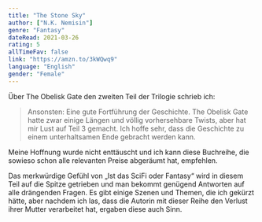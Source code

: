 ```yaml
---
title: "The Stone Sky"
author: ["N.K. Nemisin"]
genre: "Fantasy"
dateRead: 2021-03-26
rating: 5
allTimeFav: false
link: "https://amzn.to/3kWQwq9"
language: "English"
gender: "Female"
---
```


Über The Obelisk Gate den zweiten Teil der Trilogie schrieb ich:

> Ansonsten: Eine gute Fortführung der Geschichte. The Obelisk Gate hatte zwar einige Längen und völlig vorhersehbare Twists, aber hat mir Lust auf Teil 3 gemacht. Ich hoffe sehr, dass die Geschichte zu einem unterhaltsamen Ende gebracht werden kann.

Meine Hoffnung wurde nicht enttäuscht und ich kann diese Buchreihe, die sowieso schon alle relevanten Preise abgeräumt hat, empfehlen.

Das merkwürdige Gefühl von „Ist das SciFi oder Fantasy“ wird in diesem Teil auf die Spitze getrieben und man bekommt genügend Antworten auf alle drängenden Fragen. Es gibt einige Szenen und Themen, die ich gekürzt hätte, aber nachdem ich las, dass die Autorin mit dieser Reihe den Verlust ihrer Mutter verarbeitet hat, ergaben diese auch Sinn.
